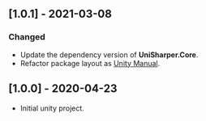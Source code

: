 ## [1.0.1] - 2021-03-08

### Changed

- Update the dependency version of **UniSharper.Core**.
- Refactor package layout as [Unity Manual](https://docs.unity3d.com/2019.4/Documentation/Manual/cus-layout.html).



## [1.0.0] - 2020-04-23

 - Initial unity project.

